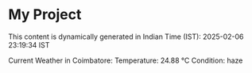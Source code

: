 # My Project

This content is dynamically generated in Indian Time (IST): 2025-02-06 23:19:34 IST


Current Weather in Coimbatore:
Temperature: 24.88 °C
Condition: haze
